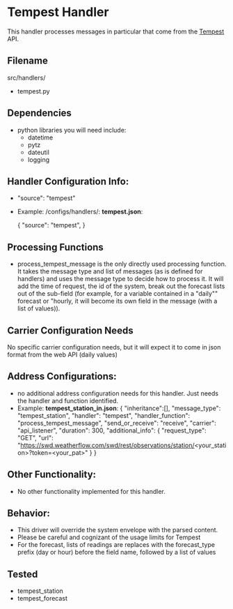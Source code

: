 # Tempest Handler
This handler processes messages in particular that come from the [Tempest](https://weatherflow.github.io/Tempest/api/) API. 

## Filename
src/handlers/
- tempest.py

## Dependencies
- python libraries you will need include:
    - datetime
    - pytz
    - dateutil
    - logging
  

## Handler Configuration Info:
- "source": "tempest" 

- Example: 
/configs/handlers/:
**tempest.json**:

    {
        "source": "tempest",
    }

## Processing Functions 
-  process_tempest_message is the only directly used processing function. It takes the message type and list of messages (as is defined for handlers) and uses the message type to decide how to process it. It will add the time of request, the id of the system, break out the forecast lists out of the sub-field (for example, for a variable contained in a "daily"" forecast or "hourly, it will become its own field in the message (with a list of values)). 

## Carrier Configuration Needs
No specific carrier configuration needs, but it will expect it to come in json format from the web API (daily values)

## Address Configurations: 
- no additional address configuration needs for this handler. Just needs the handler and function identified. 
- Example: 
**tempest_station_in.json**:
{
    "inheritance":[],
    "message_type": "tempest_station",
    "handler": "tempest",
    "handler_function": "process_tempest_message",
    "send_or_receive": "receive",
    "carrier": "api_listener",
    "duration": 300,
    "additional_info": {
        "request_type": "GET",
        "url": "https://swd.weatherflow.com/swd/rest/observations/station/<your_station>?token=<your_pat>"
    } 
}


## Other Functionality: 
- No other functionality implemented for this handler. 

## Behavior: 
- This driver will override the system envelope with the parsed content. 
- Please be careful and cognizant of the usage limits for Tempest
- For the forecast, lists of readings are replaces with the forecast_type prefix (day or hour) before the field name, followed by a list of values 

## Tested 
- tempest_station
- tempest_forecast

